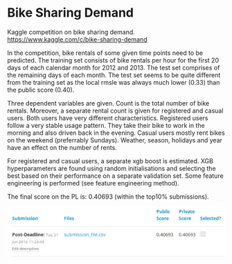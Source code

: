 # Bike Sharing Demand
Kaggle competition on bike sharing demand. https://www.kaggle.com/c/bike-sharing-demand

In the competition, bike rentals of some given time points need to be predicted. The training set consists of bike rentals per hour for the first 20 days of each calendar month for 2012 and 2013. The test set comprises of the remaining days of each month. The test set seems to be quite different from the training set as the local rmsle was always much lower (0.33) than the public score (0.40).

Three dependent variables are given. Count is the total number of bike rentals. Moreover, a separate rental count is given for registered and casual users. Both users have very different characteristics. Registered users follow a very stable usage pattern. They take their bike to work in the morning and also driven back in the evening. Casual users mostly rent bikes on the weekend (preferrably Sundays). Weather, season, holidays and year have an effect on the number of rents. 

For registered and casual users, a separate xgb boost is estimated. XGB hyperparameters are found using random initialisations and selecting the best based on their performance on a separate validation set. Some feature engineering is performed (see feature engineering method).

The final score on the PL is: 0.40693 (within the top10% submissions).


![alt tag](https://github.com/drawer87/kaggle/blob/master/kaggle_score.jpg)

